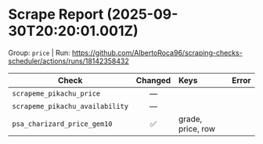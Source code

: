 # Scrape Report (2025-09-30T20:20:01.001Z)

Group: `price`  |  Run: https://github.com/AlbertoRoca96/scraping-checks-scheduler/actions/runs/18142358432

| Check | Changed | Keys | Error |
|---|:---:|:--|:--|
| `scrapeme_pikachu_price` | — |  |  |
| `scrapeme_pikachu_availability` | — |  |  |
| `psa_charizard_price_gem10` | ✅ | grade, price, row |  |
